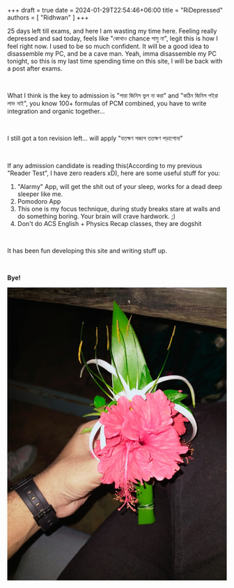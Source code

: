 +++
draft = true 
date = 2024-01-29T22:54:46+06:00
title = "RiDepressed"
authors = [ "Ridhwan" ]
+++

25 days left till exams, and here I am wasting my time here. Feeling really depressed and sad today, feels like "কোথাও chance পামু না", legit this is how I feel right now. I used to be so much confident. It will be a good idea to disassemble my PC, and be a cave man. Yeah, imma disassemble my PC tonight, so this is my last time spending time on this site, I will be back with a post after exams.

<br>

What I think is the key to admission is "পারা জিনিস ভুল না করা" and "কঠিন জিনিস পইরা লাভ নাই", you know 100+ formulas of PCM combined, you have to write integration and organic together...

<br>

I still got a ton revision left... will apply "যতক্ষণ সজাগ ততক্ষণ পড়াশোনা"

<br>

If any admission candidate is reading this(According to my previous "Reader Test", I have zero readers xD), here are some useful stuff for you:

1. "Alarmy" App, will get the shit out of your sleep, works for a dead deep sleeper like me.
2. Pomodoro App
3. This one is my focus technique, during study breaks stare at walls and do something boring. Your brain will crave hardwork. ;)
4. Don't do ACS English + Physics Recap classes, they are dogshit

<br>

It has been fun developing this site and writing stuff up.

<br>

**Bye!**


![ImgA](/images/flower.jpg)
